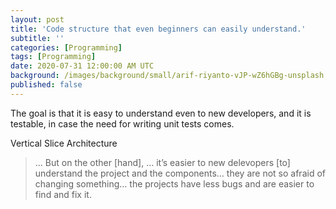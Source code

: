 ```yaml
---
layout: post
title: 'Code structure that even beginners can easily understand.'
subtitle: ''
categories: [Programming]
tags: [Programming]
date: 2020-07-31 12:00:00 AM UTC
background: /images/background/small/arif-riyanto-vJP-wZ6hGBg-unsplash.jpg
published: false
---
```


<!-- first edits: June July 15, 2020 08:15:00 AM Philippine Time -->

The goal is that it is easy to understand even to new developers, and it is testable, in case the need for writing unit tests comes.


Vertical Slice Architecture

> ... But on the other [hand], … it’s easier to new delevopers [to] understand the project and the components… they are not so afraid of changing something… the projects have less bugs and are easier to find and fix it.

<!--more-->


